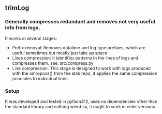 ## trimLog

### Generally compresses redundant and removes not very useful info from logs.

It works in several stages:

- Prefix removal: Removes datatime and log type prefixes, which are useful sometimes but mostly just take up space
- Lines compression: It identifies patterns in the lines of logs and compresses them, see: src/compress.py
- Line compression: This stage is designed to work with logs produced with the omropocs() from the stak repo, it
applies the same compression principles to individual lines.

### Setup
It was developed and tested in python312, uses no dependencies other than the standard library and nothing wierd
so, it ought to work in older versions.
